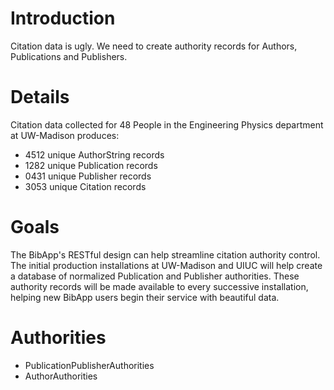 # Introduction #

Citation data is ugly.  We need to create authority records for Authors, Publications and Publishers.


# Details #

Citation data collected for 48 People in the Engineering Physics department at UW-Madison produces:

  * 4512 unique AuthorString records
  * 1282 unique Publication records
  * 0431 unique Publisher records
  * 3053 unique Citation records

# Goals #

The BibApp's RESTful design can help streamline citation authority control.  The initial production installations at UW-Madison and UIUC will help create a database of normalized Publication and Publisher authorities.  These authority records will be made available to every successive installation, helping new BibApp users begin their service with beautiful data.

# Authorities #

  * PublicationPublisherAuthorities
  * AuthorAuthorities